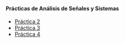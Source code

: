 #### Prácticas de Análisis de Señales y Sistemas
* [Práctica 2](https://hunajpu.github.io/ASyS/Práctica_2/html/ASySPrac2_Hernandez_Luna_Alonso.html)
* [Práctica 3](https://hunajpu.github.io/ASyS/Practica_3/html/problem6.html)
* [Práctica 4](https://hunajpu.github.io/ASyS/Practica_3/html/ASySPrac5_RodrigoLuna.html)

